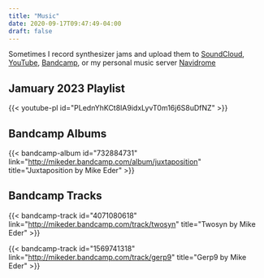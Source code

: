 ```yaml
---
title: "Music"
date: 2020-09-17T09:47:49-04:00
draft: false
---
```


Sometimes I record synthesizer jams and upload them to [SoundCloud](https://soundcloud.com/sqweebking/tracks), [YouTube](https://www.youtube.com/user/synthatik/videos?view_as=subscriber), [Bandcamp](http://mikeder.bandcamp.com), or my personal music server [Navidrome](https://music.sqweeb.net/share/bXWiboGtDf)

## Jamuary 2023 Playlist
{{< youtube-pl id="PLednYhKCt8IA9idxLyvT0m16j6S8uDfNZ" >}}

## Bandcamp Albums
{{< bandcamp-album id="732884731" link="http://mikeder.bandcamp.com/album/juxtaposition" title="Juxtaposition by Mike Eder" >}}

## Bandcamp Tracks
{{< bandcamp-track id="4071080618" link="http://mikeder.bandcamp.com/track/twosyn" title="Twosyn by Mike Eder" >}}

{{< bandcamp-track id="1569741318" link="http://mikeder.bandcamp.com/track/gerp9" title="Gerp9 by Mike Eder" >}}
